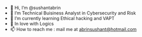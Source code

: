 - 👋 Hi, I’m @sushantabrin
- 👀 I’m Technical Buisiness Analyst in Cybersecurity and Risk
- 🌱 I’m currently learning Ethical hacking and VAPT
- 💞️ In love with Logics
- 📫 How to reach me : mail me at abrinsushant@hotmail.com

<!---
sushantabrin/sushantabrin is a ✨ special ✨ repository because its `README.md` (this file) appears on your GitHub profile.
You can click the Preview link to take a look at your changes.
--->
